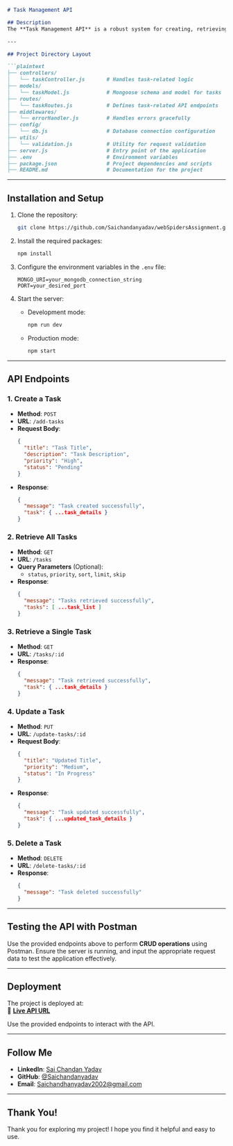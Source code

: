 ```markdown
# Task Management API

## Description
The **Task Management API** is a robust system for creating, retrieving, updating, and deleting tasks. It supports operations such as priority assignment, status management, and task filtering. This API is built with scalability and simplicity in mind, enabling seamless integration and usage.

---

## Project Directory Layout

```plaintext
├── controllers/
│   └── taskController.js       # Handles task-related logic
├── models/
│   └── taskModel.js            # Mongoose schema and model for tasks
├── routes/
│   └── taskRoutes.js           # Defines task-related API endpoints
├── middlewares/
│   └── errorHandler.js         # Handles errors gracefully
├── config/
│   └── db.js                   # Database connection configuration
├── utils/
│   └── validation.js           # Utility for request validation
├── server.js                   # Entry point of the application
├── .env                        # Environment variables
├── package.json                # Project dependencies and scripts
├── README.md                   # Documentation for the project
```

---

## Installation and Setup

1. Clone the repository:
   ```bash
   git clone https://github.com/Saichandanyadav/webSpidersAssignment.git
   ```

2. Install the required packages:
   ```bash
   npm install
   ```

3. Configure the environment variables in the `.env` file:
   ```plaintext
   MONGO_URI=your_mongodb_connection_string
   PORT=your_desired_port
   ```

4. Start the server:
   - Development mode:
     ```bash
     npm run dev
     ```
   - Production mode:
     ```bash
     npm start
     ```

---

## API Endpoints

### 1. **Create a Task**
- **Method**: `POST`
- **URL**: `/add-tasks`
- **Request Body**:
  ```json
  {
    "title": "Task Title",
    "description": "Task Description",
    "priority": "High",
    "status": "Pending"
  }
  ```
- **Response**:
  ```json
  {
    "message": "Task created successfully",
    "task": { ...task_details }
  }
  ```

### 2. **Retrieve All Tasks**
- **Method**: `GET`
- **URL**: `/tasks`
- **Query Parameters** (Optional):
  - `status`, `priority`, `sort`, `limit`, `skip`
- **Response**:
  ```json
  {
    "message": "Tasks retrieved successfully",
    "tasks": [ ...task_list ]
  }
  ```

### 3. **Retrieve a Single Task**
- **Method**: `GET`
- **URL**: `/tasks/:id`
- **Response**:
  ```json
  {
    "message": "Task retrieved successfully",
    "task": { ...task_details }
  }
  ```

### 4. **Update a Task**
- **Method**: `PUT`
- **URL**: `/update-tasks/:id`
- **Request Body**:
  ```json
  {
    "title": "Updated Title",
    "priority": "Medium",
    "status": "In Progress"
  }
  ```
- **Response**:
  ```json
  {
    "message": "Task updated successfully",
    "task": { ...updated_task_details }
  }
  ```

### 5. **Delete a Task**
- **Method**: `DELETE`
- **URL**: `/delete-tasks/:id`
- **Response**:
  ```json
  {
    "message": "Task deleted successfully"
  }
  ```

---

## Testing the API with Postman

Use the provided endpoints above to perform **CRUD operations** using Postman. Ensure the server is running, and input the appropriate request data to test the application effectively.

---

## Deployment

The project is deployed at:  
🔗 **[Live API URL](https://chandan-webspi-app.onrender.com)**

Use the provided endpoints to interact with the API.

---

## Follow Me

- **LinkedIn**: [Sai Chandan Yadav](https://www.linkedin.com/in/saichandanyadav/)  
- **GitHub**: [@Saichandanyadav](https://github.com/Saichandanyadav)  
- **Email**: [Saichandhanyadav2002@gmail.com](mailto:Saichandhanyadav2002@gmail.com)

---

## Thank You!
Thank you for exploring my project! I hope you find it helpful and easy to use.
